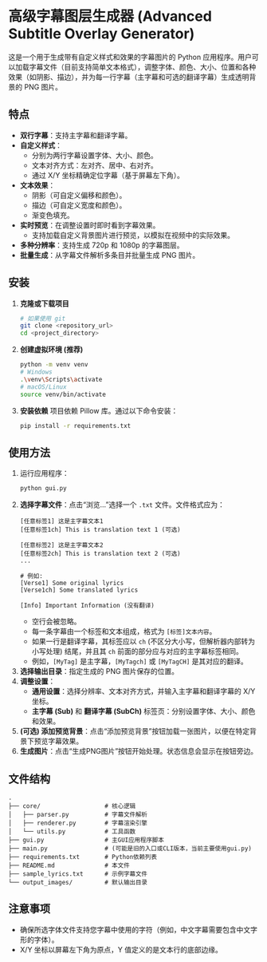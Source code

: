 # 高级字幕图层生成器 (Advanced Subtitle Overlay Generator)

这是一个用于生成带有自定义样式和效果的字幕图片的 Python 应用程序。用户可以加载字幕文件（目前支持简单文本格式），调整字体、颜色、大小、位置和各种效果（如阴影、描边），并为每一行字幕（主字幕和可选的翻译字幕）生成透明背景的 PNG 图片。

## 特点

-   **双行字幕**：支持主字幕和翻译字幕。
-   **自定义样式**：
    -   分别为两行字幕设置字体、大小、颜色。
    -   文本对齐方式：左对齐、居中、右对齐。
    -   通过 X/Y 坐标精确定位字幕（基于屏幕左下角）。
-   **文本效果**：
    -   阴影（可自定义偏移和颜色）。
    -   描边（可自定义宽度和颜色）。
    -   渐变色填充。
-   **实时预览**：在调整设置时即时看到字幕效果。
    -   支持加载自定义背景图片进行预览，以模拟在视频中的实际效果。
-   **多种分辨率**：支持生成 720p 和 1080p 的字幕图层。
-   **批量生成**：从字幕文件解析多条目并批量生成 PNG 图片。

## 安装

1.  **克隆或下载项目**
    ```bash
    # 如果使用 git
    git clone <repository_url>
    cd <project_directory>
    ```

2.  **创建虚拟环境 (推荐)**
    ```bash
    python -m venv venv
    # Windows
    .\venv\Scripts\activate
    # macOS/Linux
    source venv/bin/activate
    ```

3.  **安装依赖**
    项目依赖 Pillow 库。通过以下命令安装：
    ```bash
    pip install -r requirements.txt
    ```

## 使用方法

1.  运行应用程序：
    ```bash
    python gui.py
    ```
2.  **选择字幕文件**：点击“浏览...”选择一个 `.txt` 文件。文件格式应为：
    ```
    [任意标签1] 这是主字幕文本1
    [任意标签1ch] This is translation text 1 (可选)

    [任意标签2] 这是主字幕文本2
    [任意标签2ch] This is translation text 2 (可选)
    ...

    # 例如:
    [Verse1] Some original lyrics
    [Verse1ch] Some translated lyrics

    [Info] Important Information (没有翻译)
    ```
    - 空行会被忽略。
    - 每一条字幕由一个标签和文本组成，格式为 `[标签]文本内容`。
    - 如果一行是翻译字幕，其标签应以 `ch` (不区分大小写，但解析器内部转为小写处理) 结尾，并且其 `ch` 前面的部分应与对应的主字幕标签相同。
    - 例如，`[MyTag]` 是主字幕，`[MyTagch]` 或 `[MyTagCH]` 是其对应的翻译。
3.  **选择输出目录**：指定生成的 PNG 图片保存的位置。
4.  **调整设置**：
    -   **通用设置**：选择分辨率、文本对齐方式，并输入主字幕和翻译字幕的 X/Y 坐标。
    -   **主字幕 (Sub)** 和 **翻译字幕 (SubCh)** 标签页：分别设置字体、大小、颜色和效果。
5.  **(可选) 添加预览背景**：点击“添加预览背景”按钮加载一张图片，以便在特定背景下预览字幕效果。
6.  **生成图片**：点击“生成PNG图片”按钮开始处理。状态信息会显示在按钮旁边。

## 文件结构

```
.
├── core/                  # 核心逻辑
│   ├── parser.py          # 字幕文件解析
│   ├── renderer.py        # 字幕渲染引擎
│   └── utils.py           # 工具函数
├── gui.py                 # 主GUI应用程序脚本
├── main.py                # (可能是旧的入口或CLI版本，当前主要使用gui.py)
├── requirements.txt       # Python依赖列表
├── README.md              # 本文件
├── sample_lyrics.txt      # 示例字幕文件
└── output_images/         # 默认输出目录
```

## 注意事项

-   确保所选字体文件支持您字幕中使用的字符（例如，中文字幕需要包含中文字形的字体）。
-   X/Y 坐标以屏幕左下角为原点，Y 值定义的是文本行的底部边缘。